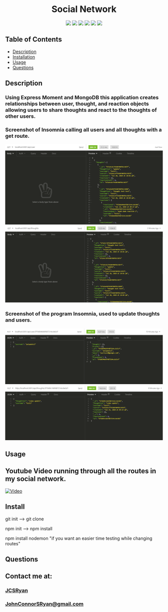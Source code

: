 <h1 align="center">Social Network</h1>

<p align="center">
<img src="https://img.shields.io/badge/Javascript-brightgreen"/>
<img src="https://img.shields.io/badge/Mysql-red"/>
<img src="https://img.shields.io/badge/Node.js-success"/>
<img src="https://img.shields.io/badge/Sequelize-blue"/>  
<img src="https://img.shields.io/badge/Insomnia-orange"/>
<img src="https://img.shields.io/badge/PRs-welcome-brightgreen.svg?style=flat-square">
</p>



## Table of Contents
- [Description](#description)
- [Installation](#install)
- [Usage](#usage)
- [Questions](#questions)

## Description
### Using Express Moment and MongoDB this application creates relationships between user, thought, and reaction objects allowing users to share thoughts and react to the thoughts of other users. 

### Screenshot of Insomnia calling all users and all thoughts with a get route.
![](2020-07-24-21-32-14.png)
![](2020-07-24-21-31-27.png)

### Screenshot of the program Insomnia, used to update thoughts and users.
![](2020-07-24-21-33-11.png)
![](2020-07-24-21-33-26.png)


## Usage
## Youtube Video running through all the routes in my social network. 
[![Video](https://img.youtube.com/vi/3O3-Bdrlm3Y/0.jpg)](https://www.youtube.com/watch?v=I9_D8aj2Coc&feature=youtu.be)


## Install
git init --> git clone

npm init  --> npm install 


npm install nodemon "if you want an easier time testing while changing routes"


## Questions
## Contact me at:
### [JCSRyan](https://github.com/jcsryan)
### JohnConnorSRyan@gmail.com